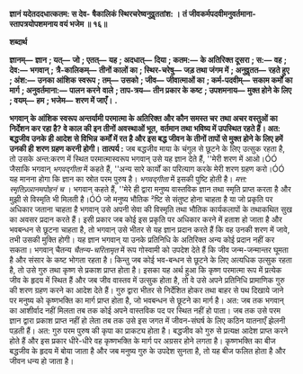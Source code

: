 **ज्ञानं यदेतददधात्कतम: स देव-** **षैकालिकं स्थिरचरेष्वनुवॢततांश: ।** **तं जीवकर्मपदवीमनुवर्तमाना-** **स्तापत्रयोपशमनाय वयं भजेम ॥ १६॥** 

**शब्दार्थ** 

**ज्ञानम्—** **ज्ञान** **; यत्—** **जो** **; एतत्—** **यह** **; अदधात्—** **दिया** **; कतम:—** **के अतिरिक्त दूसरा** **; स:—** **वह** **; देव:—** **भगवान्** **;** **त्रै-कालिकम्—** **तीनों कालों का** **; स्थिर-चरेषु—** **जड़ तथा जंगम में** **; अनुवॢतत—** **रहते हुए** **; अंश:—** **उनका आंशिक** **स्वरूप** **; तम्—** **उसको** **; जीव—** **जीवात्माओं का** **; कर्म-पदवीम्—** **सकाम कर्मों का मार्ग** **; अनुवर्तमाना:—** **पालन करने** **वाले** **; ताप-त्रय—** **तीन प्रकार के कष्ट** **; उपशमनाय—** **मुक्त होने के लिए** **; वयम्—** **हम** **; भजेम—** **शरण में जाएँ।** **.** 

**भगवान् के आंशिक स्वरूप अन्तर्यामी परमात्मा के अतिरिक्त और कौन समस्त चर** **तथा अचर वस्तुओं का निर्देशन कर रहा है? वे काल की इन तीनों अवस्थाओं भूत,** **वर्तमान तथा भविष्य में उपस्थित रहते हैं। अत: बद्धजीव उनके ही आदेश से विभिन्न** **कर्मों में रत है और इस बद्ध जीवन के तीनों तापों से मुक्त होने के लिए हमें उनकी ही** **शरण ग्रहण करनी होगी।** **तात्पर्य :** जब बद्धजीव माया के चंगुल से छूटने के लिए उत्सुक रहता है, तो उसके अन्त:करण में स्थित परमात्मास्वरूप भगवान् उसे यह ज्ञान देते हैं, ''मेरी शरण में आओ।ÓÓ जैसाकि भगवान् *भगवद्गीता* में कहते हैं, ''अन्य सारे कार्यों का परित्याग करके मेरी शरण ग्रहण करो।ÓÓ यह मानना होगा कि ज्ञान का स्रोत परम पुरुष है। *भगवद्गीता* में इसकी पुष्टि होती है। *मत्त: स्मृतिज्र्ञानमपोहनं च* । भगवान् कहते हैं, ''मेरे ही द्वारा मनुष्य वास्तविक ज्ञान तथा स्मृति प्राप्त करता है और मुझी से विस्मृति भी मिलती है।ÓÓ जो मनुष्य भौतिक ²ष्टि से संतुष्ट होना चाहता है या जो प्रकृति पर अधिकार जताना चाहता है भगवान् उसे अपनी सेवा की विस्मृति तथा भौतिक कार्यकलापों के तथाकथित सुख का अवसर प्रदान करते हैं। इसी प्रकार जब कोई इस प्रकृति पर अधिकार करने में हताश हो जाता है और भवबन्धन से छूटना चाहता है, तो भगवान् उसे भीतर से यह ज्ञान प्रदान करते हैं कि वह उनकी शरण में जावे, तभी उसकी मुक्ति होगी। यह ज्ञान भगवान् या उनके प्रतिनिधि के अतिरिक्त अन्य कोई प्रदान नहीं कर सकता। भगवान् चैतन्य *चैतन्य-चरितामृत* में रूप गोस्वामी को उपदेश देते हैं कि जीव जन्म-जन्मान्तर घूमता है और संसार के कष्ट भोगता रहता है। किन्तु जब कोई भव-बन्धन से छूटने के लिए अत्यधिक उत्सुक रहता है, तो उसे गुरु तथा कृष्ण से प्रकाश प्राप्त होता है। इसका यह अर्थ हुआ कि कृष्ण परमात्मा रूप में प्रत्येक जीव के हृदय में स्थित हैं और जब जीव वास्तव में उत्सुक होता है, तो वे उसे अपने प्रतिनिधि प्रामाणिक गुरु की शरण ग्रहण करने का आदेश देते हैं। गुरु द्वारा भीतर से निर्देशित होकर तथा बाहर से पथ दिखाये जाने पर मनुष्य को कृष्णभक्ति का मार्ग प्राप्त होता है, जो भवबन्धन से छूटने का मार्ग है। अत: जब तक भगवान् का आशीर्वाद नहीं मिलता तब तक कोई अपने वास्तविक पद पर स्थित नहीं हो पाता। जब तक उसे परम ज्ञान द्वारा प्रकाश प्राप्त नहीं हो लेता तब तक उसे इस जगत में जीवन-संघर्ष के लिए कठिन यातनाएँ झेलनी पड़ती हैं। अत: गुरु परम पुरुष की कृपा का प्राकट्य होता है। बद्धजीव को गुरु से प्रत्यक्ष आदेश प्राप्त करने होते हैं और इस प्रकार धीरे-धीरे वह कृष्णभक्ति के मार्ग पर अग्रसर होने लगता है। कृष्णभक्ति का बीज बद्धजीव के हृदय में बोया जाता है और जब मनुष्य गुरु के उपदेश सुनता है, तो यह बीज फलित होता है और जीवन धन्य हो जाता है।  